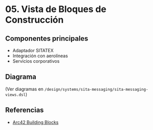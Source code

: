 # 05. Vista de Bloques de Construcción

## Componentes principales
- Adaptador SITATEX
- Integración con aerolíneas
- Servicios corporativos

## Diagrama
(Ver diagramas en `/design/systems/sita-messaging/sita-messaging-views.dsl`)

## Referencias
- [Arc42 Building Blocks](https://docs.arc42.org/section-5/)
